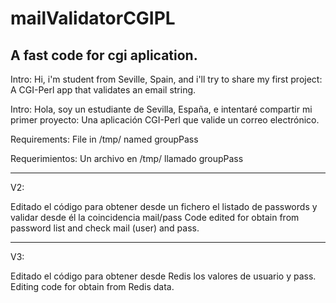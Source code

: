 # mailValidatorCGIPL
A fast code for cgi aplication.
--------------------------------

Intro: Hi, i'm student from Seville, Spain, and i'll try to share my first project: A CGI-Perl app that validates an email string.

Intro: Hola, soy un estudiante de Sevilla, España, e intentaré compartir mi primer proyecto: Una aplicación CGI-Perl que valide un correo electrónico.

Requirements: File in /tmp/ named groupPass

Requerimientos: Un archivo en /tmp/ llamado groupPass

---------------------------------
V2:

Editado el código para obtener desde un fichero el listado de passwords y validar desde él la coincidencia mail/pass
Code edited for obtain from password list and check mail (user) and pass.

---------------------------------

V3:

Editado el código para obtener desde Redis los valores de usuario y pass.
Editing code for obtain from Redis data.
